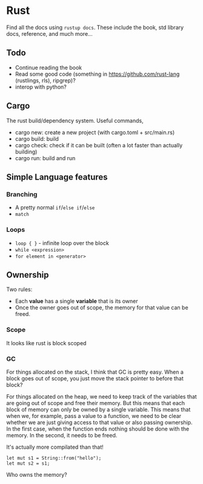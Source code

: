 # Rust

Find all the docs using `rustup docs`. These include the book, std library docs, reference, and much more...

## Todo
* Continue reading the book
* Read some good code (something in https://github.com/rust-lang (rustlings, rls), ripgrep)?
* interop with python?

## Cargo

The rust build/dependency system. Useful commands,

* cargo new: create a new project (with cargo.toml + src/main.rs)
* cargo build: build
* cargo check: check if it can be built (often a lot faster than actually building)
* cargo run: build and run

## Simple Language features

### Branching

* A pretty normal `if`/`else if`/`else`
* `match`


### Loops
* `loop { }` - infinite loop over the block
* `while <expression>`
* `for element in <generator>`


## Ownership

Two rules:
* Each **value** has a single **variable** that is its owner
* Once the owner goes out of scope, the memory for that value can be freed.

### Scope

It looks like rust is block scoped

### GC

For things allocated on the stack, I think that GC is pretty easy. When a block goes out of scope, you just move the stack pointer to before that block?

For things allocated on the heap, we need to keep track of the variables that are going out of scope and free their memory. But this means that each block of memory can only be owned by a single variable. This means that when we, for example, pass a value to a function, we need to be clear whether we are just giving access to that value or also passing ownership. In the first case, when the function ends nothing should be done with the memory. In the second, it needs to be freed.

It's actually more compilated than that!

```
let mut s1 = String::from("hello");
let mut s2 = s1;
```

Who owns the memory?
